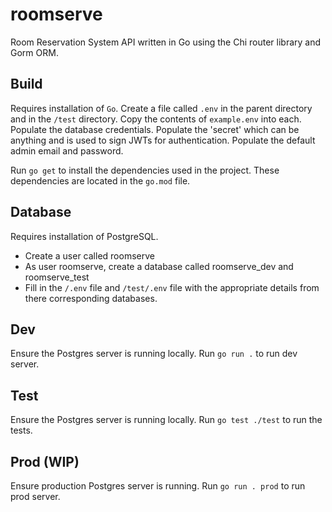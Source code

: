 # roomserve
Room Reservation System API written in Go using the Chi router library and Gorm ORM.

## Build
Requires installation of `Go`. Create a file called `.env` in the parent directory and in the `/test` directory. Copy the contents of `example.env` into each. Populate the database credentials. Populate the 'secret' which can be anything and is used to sign JWTs for authentication. Populate the default admin email and password.

Run `go get` to install the dependencies used in the project. These dependencies are located in the `go.mod` file.

## Database
Requires installation of PostgreSQL.
- Create a user called roomserve
- As user roomserve, create a database called roomserve_dev and roomserve_test
- Fill in the `/.env` file and `/test/.env` file with the appropriate details from there corresponding databases.

## Dev
Ensure the Postgres server is running locally. Run `go run .` to run dev server.

## Test
Ensure the Postgres server is running locally. Run `go test ./test` to run the tests.

## Prod (WIP)
Ensure production Postgres server is running. Run `go run . prod` to run prod server.
